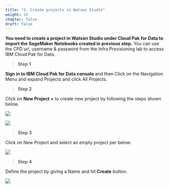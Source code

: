 ```yaml
---
title: "2. Create projects in Watson Studio"
weight: 10
chapter: false
draft: false
---
```


**You need to create a project in Watson Studio under Cloud Pak for Data to import the SageMaker Notebooks created in previous step.** You can use the CPD url, username & password from the Infra Provisioning lab to access IBM Cloud Pak for Data.

> **Step 1**

**Sign in to IBM Cloud Pak for Data console** and then Click on the Navigation Menu and expand Projects and click All Projects. 

> **Step 2**

Click on **New Project +** to create new project by following the steps shown below.

![](/images/20_trusted_ai_lab/project-1.png)

![](/images/20_trusted_ai_lab/cpd-login.png)

> **Step 3**

Click on New Project and select an empty project per below.

![](/images/20_trusted_ai_lab/crt-prj.png)

> **Step 4**

Define the project by giving a Name and hit **Create** button.

![](/images/20_trusted_ai_lab/def-prj.png)
